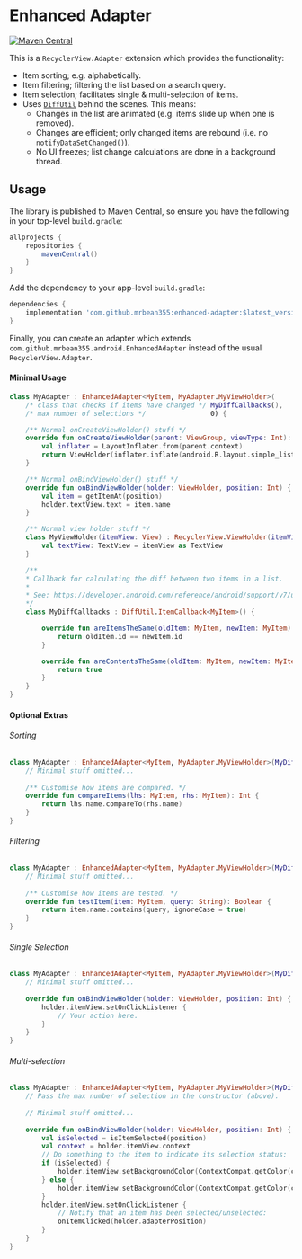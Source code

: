 # Enhanced Adapter

[![Maven Central](https://maven-badges.herokuapp.com/maven-central/com.github.mrbean355/enhanced-adapter/badge.svg)](https://maven-badges.herokuapp.com/maven-central/com.github.mrbean355/enhanced-adapter)

This is a `RecyclerView.Adapter` extension which provides the functionality:
- Item sorting; e.g. alphabetically.
- Item filtering; filtering the list based on a search query.
- Item selection; facilitates single & multi-selection of items.
- Uses [`DiffUtil`](https://developer.android.com/reference/android/support/v7/util/DiffUtil) behind the scenes. This means:
    - Changes in the list are animated (e.g. items slide up when one is removed).
    - Changes are efficient; only changed items are rebound (i.e. no `notifyDataSetChanged()`).
    - No UI freezes; list change calculations are done in a background thread.
    
## Usage
The library is published to Maven Central, so ensure you have the following in your top-level `build.gradle`:

```groovy
allprojects {
    repositories {
        mavenCentral()
    }
}
```

Add the dependency to your app-level `build.gradle`:

```groovy
dependencies {
    implementation 'com.github.mrbean355:enhanced-adapter:$latest_version'
}
```

Finally, you can create an adapter which extends `com.github.mrbean355.android.EnhancedAdapter` instead of the usual `RecyclerView.Adapter`.

#### Minimal Usage
```kotlin
class MyAdapter : EnhancedAdapter<MyItem, MyAdapter.MyViewHolder>(
    /* class that checks if items have changed */ MyDiffCallbacks(),
    /* max number of selections */                0) {

    /** Normal onCreateViewHolder() stuff */
    override fun onCreateViewHolder(parent: ViewGroup, viewType: Int): ViewHolder {
        val inflater = LayoutInflater.from(parent.context)
        return ViewHolder(inflater.inflate(android.R.layout.simple_list_item_1, parent, false))
    }

    /** Normal onBindViewHolder() stuff */
    override fun onBindViewHolder(holder: ViewHolder, position: Int) {
        val item = getItemAt(position)
        holder.textView.text = item.name
    }

    /** Normal view holder stuff */
    class MyViewHolder(itemView: View) : RecyclerView.ViewHolder(itemView) {
        val textView: TextView = itemView as TextView
    }

    /**
    * Callback for calculating the diff between two items in a list.
    * 
    * See: https://developer.android.com/reference/android/support/v7/util/DiffUtil.ItemCallback
    */
    class MyDiffCallbacks : DiffUtil.ItemCallback<MyItem>() {

        override fun areItemsTheSame(oldItem: MyItem, newItem: MyItem): Boolean {
            return oldItem.id == newItem.id
        }

        override fun areContentsTheSame(oldItem: MyItem, newItem: MyItem): Boolean {
            return true
        }
    }
}
```

#### Optional Extras
###### Sorting
```kotlin
class MyAdapter : EnhancedAdapter<MyItem, MyAdapter.MyViewHolder>(MyDiffCallbacks(), 0) {
    // Minimal stuff omitted...
    
    /** Customise how items are compared. */
    override fun compareItems(lhs: MyItem, rhs: MyItem): Int {
        return lhs.name.compareTo(rhs.name)
    }
}
```

###### Filtering
```kotlin
class MyAdapter : EnhancedAdapter<MyItem, MyAdapter.MyViewHolder>(MyDiffCallbacks(), 0) {
    // Minimal stuff omitted...
    
    /** Customise how items are tested. */
    override fun testItem(item: MyItem, query: String): Boolean {
        return item.name.contains(query, ignoreCase = true)
    }
}
```

###### Single Selection
```kotlin
class MyAdapter : EnhancedAdapter<MyItem, MyAdapter.MyViewHolder>(MyDiffCallbacks(), 0) {
    // Minimal stuff omitted...
    
    override fun onBindViewHolder(holder: ViewHolder, position: Int) {
        holder.itemView.setOnClickListener {
            // Your action here.
        }
    }
}
```

###### Multi-selection
```kotlin
class MyAdapter : EnhancedAdapter<MyItem, MyAdapter.MyViewHolder>(MyDiffCallbacks(), 5) {
    // Pass the max number of selection in the constructor (above).
    
    // Minimal stuff omitted...
    
    override fun onBindViewHolder(holder: ViewHolder, position: Int) {
        val isSelected = isItemSelected(position)
        val context = holder.itemView.context
        // Do something to the item to indicate its selection status:
        if (isSelected) {
            holder.itemView.setBackgroundColor(ContextCompat.getColor(context, R.color.colorAccent))
        } else {
            holder.itemView.setBackgroundColor(ContextCompat.getColor(context, R.color.transparent))
        }
        holder.itemView.setOnClickListener {
            // Notify that an item has been selected/unselected:
            onItemClicked(holder.adapterPosition)
        }
    }
}
```
